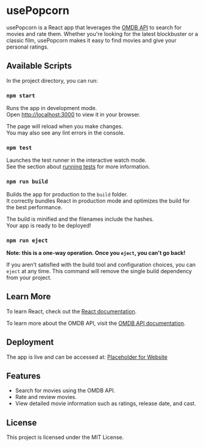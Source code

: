 # usePopcorn

usePopcorn is a React app that leverages the [OMDB API](https://www.omdbapi.com/) to search for movies and rate them. Whether you're looking for the latest blockbuster or a classic film, usePopcorn makes it easy to find movies and give your personal ratings.

## Available Scripts

In the project directory, you can run:

### `npm start`

Runs the app in development mode.\
Open [http://localhost:3000](http://localhost:3000) to view it in your browser.

The page will reload when you make changes.\
You may also see any lint errors in the console.

### `npm test`

Launches the test runner in the interactive watch mode.\
See the section about [running tests](https://reactjs.org/docs/testing.html) for more information.

### `npm run build`

Builds the app for production to the `build` folder.\
It correctly bundles React in production mode and optimizes the build for the best performance.

The build is minified and the filenames include the hashes.\
Your app is ready to be deployed!

### `npm run eject`

**Note: this is a one-way operation. Once you `eject`, you can't go back!**

If you aren't satisfied with the build tool and configuration choices, you can `eject` at any time. This command will remove the single build dependency from your project.

## Learn More

To learn React, check out the [React documentation](https://reactjs.org/).

To learn more about the OMDB API, visit the [OMDB API documentation](https://www.omdbapi.com/).

## Deployment

The app is live and can be accessed at: [Placeholder for Website](#https://usepopcorn-by-fares.netlify.app/)

## Features

- Search for movies using the OMDB API.
- Rate and review movies.
- View detailed movie information such as ratings, release date, and cast.

## License

This project is licensed under the MIT License.
